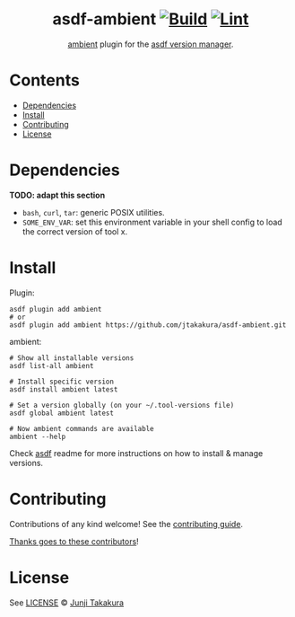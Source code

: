 <div align="center">

# asdf-ambient [![Build](https://github.com/jtakakura/asdf-ambient/actions/workflows/build.yml/badge.svg)](https://github.com/jtakakura/asdf-ambient/actions/workflows/build.yml) [![Lint](https://github.com/jtakakura/asdf-ambient/actions/workflows/lint.yml/badge.svg)](https://github.com/jtakakura/asdf-ambient/actions/workflows/lint.yml)


[ambient](https://ambientrun.github.io/Ambient/) plugin for the [asdf version manager](https://asdf-vm.com).

</div>

# Contents

- [Dependencies](#dependencies)
- [Install](#install)
- [Contributing](#contributing)
- [License](#license)

# Dependencies

**TODO: adapt this section**

- `bash`, `curl`, `tar`: generic POSIX utilities.
- `SOME_ENV_VAR`: set this environment variable in your shell config to load the correct version of tool x.

# Install

Plugin:

```shell
asdf plugin add ambient
# or
asdf plugin add ambient https://github.com/jtakakura/asdf-ambient.git
```

ambient:

```shell
# Show all installable versions
asdf list-all ambient

# Install specific version
asdf install ambient latest

# Set a version globally (on your ~/.tool-versions file)
asdf global ambient latest

# Now ambient commands are available
ambient --help
```

Check [asdf](https://github.com/asdf-vm/asdf) readme for more instructions on how to
install & manage versions.

# Contributing

Contributions of any kind welcome! See the [contributing guide](contributing.md).

[Thanks goes to these contributors](https://github.com/jtakakura/asdf-ambient/graphs/contributors)!

# License

See [LICENSE](LICENSE) © [Junji Takakura](https://github.com/jtakakura/)
